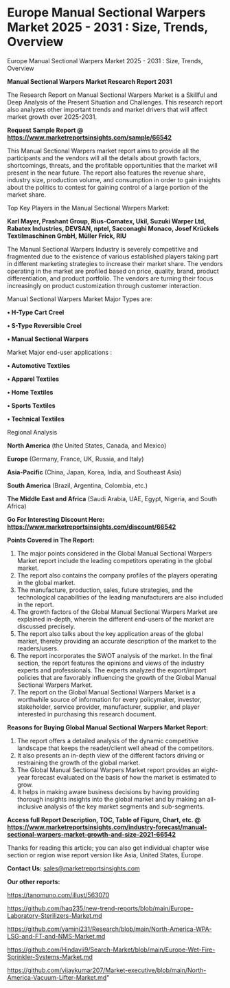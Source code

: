 # Europe Manual Sectional Warpers Market 2025 - 2031 : Size, Trends, Overview
Europe Manual Sectional Warpers Market 2025 - 2031 : Size, Trends, Overview

<strong>Manual Sectional Warpers Market Research Report 2031</strong>

The Research Report on Manual Sectional Warpers Market is a Skillful and Deep Analysis of the Present Situation and Challenges. This research report also analyzes other important trends and market drivers that will affect market growth over 2025-2031.

<strong>Request Sample Report @ <a href=https://www.marketreportsinsights.com/sample/66542>https://www.marketreportsinsights.com/sample/66542</a></strong>

This Manual Sectional Warpers market report aims to provide all the participants and the vendors will all the details about growth factors, shortcomings, threats, and the profitable opportunities that the market will present in the near future. The report also features the revenue share, industry size, production volume, and consumption in order to gain insights about the politics to contest for gaining control of a large portion of the market share.

Top Key Players in the Manual Sectional Warpers Market:

<strong>Karl Mayer, Prashant Group, Rius-Comatex, Ukil, Suzuki Warper Ltd, Rabatex Industries, DEVSAN, nptel, Sacconaghi Monaco, Josef Krückels Textilmaschinen GmbH, Müller Frick, RIU</strong>

The Manual Sectional Warpers Industry is severely competitive and fragmented due to the existence of various established players taking part in different marketing strategies to increase their market share. The vendors operating in the market are profiled based on price, quality, brand, product differentiation, and product portfolio. The vendors are turning their focus increasingly on product customization through customer interaction.

Manual Sectional Warpers Market Major Types are:

<strong>• H-Type Cart Creel 

• S-Type Reversible Creel 

• Manual Sectional Warpers</strong>

Market Major end-user applications :

<strong>• Automotive Textiles

• Apparel Textiles

• Home Textiles

• Sports Textiles

• Technical Textiles</strong>

Regional Analysis

</u><strong><b>North America</b></strong> (the United States, Canada, and Mexico)

<strong><b>Europe </b></strong>(Germany, France, UK, Russia, and Italy)

<strong><b>Asia-Pacific</b></strong> (China, Japan, Korea, India, and Southeast Asia)

<strong><b>South America</b></strong> (Brazil, Argentina, Colombia, etc.)

<strong><b>The Middle East and Africa</b></strong> (Saudi Arabia, UAE, Egypt, Nigeria, and South Africa)

<strong>Go For Interesting Discount Here: <a href=https://www.marketreportsinsights.com/discount/66542>https://www.marketreportsinsights.com/discount/66542</a></strong>

<strong>Points Covered in The Report:</strong>
<ol>
  <li>The major points considered in the Global Manual Sectional Warpers Market report include the leading competitors operating in the global market.</li>
  <li>The report also contains the company profiles of the players operating in the global market.</li>
  <li>The manufacture, production, sales, future strategies, and the technological capabilities of the leading manufacturers are also included in the report.</li>
  <li>The growth factors of the Global Manual Sectional Warpers Market are explained in-depth, wherein the different end-users of the market are discussed precisely.</li>
  <li>The report also talks about the key application areas of the global market, thereby providing an accurate description of the market to the readers/users.</li>
  <li>The report incorporates the SWOT analysis of the market. In the final section, the report features the opinions and views of the industry experts and professionals. The experts analyzed the export/import policies that are favorably influencing the growth of the Global Manual Sectional Warpers Market.</li>
  <li>The report on the Global Manual Sectional Warpers Market is a worthwhile source of information for every policymaker, investor, stakeholder, service provider, manufacturer, supplier, and player interested in purchasing this research document.</li>
</ol>
<strong>Reasons for Buying Global Manual Sectional Warpers Market Report:</strong>

<ol>
  <li>The report offers a detailed analysis of the dynamic competitive landscape that keeps the reader/client well ahead of the competitors.</li>
  <li>It also presents an in-depth view of the different factors driving or restraining the growth of the global market.</li>
  <li>The Global Manual Sectional Warpers Market report provides an eight-year forecast evaluated on the basis of how the market is estimated to grow.</li>
  <li>It helps in making aware business decisions by having providing thorough insights insights into the global market and by making an all-inclusive analysis of the key market segments and sub-segments.</li>
</ol>
<strong>Access full Report Description, TOC, Table of Figure, Chart, etc. @ <a href=https://www.marketreportsinsights.com/industry-forecast/manual-sectional-warpers-market-growth-and-size-2021-66542>https://www.marketreportsinsights.com/industry-forecast/manual-sectional-warpers-market-growth-and-size-2021-66542</a></strong>


Thanks for reading this article; you can also get individual chapter wise section or region wise report version like Asia, United States, Europe.

<strong>Contact Us:</strong>
sales@marketreportsinsights.com

<strong>Our other reports:</strong>

<a href=https://tanomuno.com/illust/563070>https://tanomuno.com/illust/563070</a>

<a href=https://github.com/haq235/new-trend-reports/blob/main/Europe-Laboratory-Sterilizers-Market.md>https://github.com/haq235/new-trend-reports/blob/main/Europe-Laboratory-Sterilizers-Market.md</a>

<a href=https://github.com/yamini231/Research/blob/main/North-America-WPA-LSG-and-FT-and-NMS-Market.md>https://github.com/yamini231/Research/blob/main/North-America-WPA-LSG-and-FT-and-NMS-Market.md</a>

<a href=https://github.com/Hindavii9/Search-Market/blob/main/Europe-Wet-Fire-Sprinkler-Systems-Market.md>https://github.com/Hindavii9/Search-Market/blob/main/Europe-Wet-Fire-Sprinkler-Systems-Market.md</a>

<a href=https://github.com/vijaykumar207/Market-executive/blob/main/North-America-Vacuum-Lifter-Market.md>https://github.com/vijaykumar207/Market-executive/blob/main/North-America-Vacuum-Lifter-Market.md</a>"
